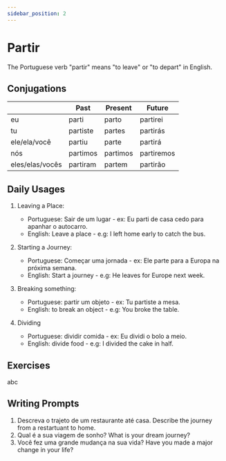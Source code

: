 ```yaml
---
sidebar_position: 2
---
```


# Partir

The Portuguese verb "partir" means "to leave" or "to depart" in English.

## Conjugations

|                 | Past     | Present  | Future     |
| --------------- | -------- | -------- | ---------- |
| eu              | parti    | parto    | partirei   |
| tu              | partiste | partes   | partirás   |
| ele/ela/você    | partiu   | parte    | partirá    |
| nós             | partimos | partimos | partiremos |
| eles/elas/vocês | partiram | partem   | partirão   |

## Daily Usages

1. Leaving a Place:

   - Portuguese: Sair de um lugar - ex: Eu parti de casa cedo para apanhar o autocarro.
   - English: Leave a place - e.g: I left home early to catch the bus.

2. Starting a Journey:

   - Portuguese: Começar uma jornada - ex: Ele parte para a Europa na próxima semana.
   - English: Start a journey - e.g: He leaves for Europe next week.

3. Breaking something:

   - Portuguese: partir um objeto - ex: Tu partiste a mesa.
   - English: to break an object - e.g: You broke the table.

4. Dividing

   - Portuguese: dividir comida - ex: Eu dividi o bolo a meio.
   - English: divide food - e.g: I divided the cake in half.

## Exercises

abc

## Writing Prompts

1. Descreva o trajeto de um restaurante até casa. Describe the journey from a restartuant to home.
2. Qual é a sua viagem de sonho? What is your dream journey?
3. Você fez uma grande mudança na sua vida? Have you made a major change in your life?
